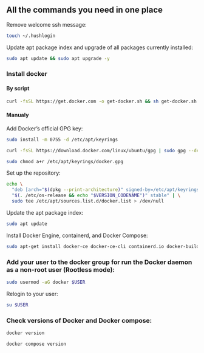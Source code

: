 ## All the commands you need in one place

Remove welcome ssh message:  
```bash
touch ~/.hushlogin
```  
  
Update apt package index and upgrade of all packages currently installed:  
```bash
sudo apt update && sudo apt upgrade -y
``` 
  
### Install docker

#### By script

```bash
curl -fsSL https://get.docker.com -o get-docker.sh && sh get-docker.sh
```

#### Manualy

Add Docker’s official GPG key:  
```bash
sudo install -m 0755 -d /etc/apt/keyrings
```  
```bash
curl -fsSL https://download.docker.com/linux/ubuntu/gpg | sudo gpg --dearmor -o /etc/apt/keyrings/docker.gpg
```  
```bash
sudo chmod a+r /etc/apt/keyrings/docker.gpg
```  
  
Set up the repository:  
```bash
echo \
  "deb [arch="$(dpkg --print-architecture)" signed-by=/etc/apt/keyrings/docker.gpg] https://download.docker.com/linux/ubuntu \
  "$(. /etc/os-release && echo "$VERSION_CODENAME")" stable" | \
  sudo tee /etc/apt/sources.list.d/docker.list > /dev/null
``` 
  
Update the apt package index:  
```bash
sudo apt update
```  
  
Install Docker Engine, containerd, and Docker Compose:  
```bash
sudo apt-get install docker-ce docker-ce-cli containerd.io docker-buildx-plugin docker-compose-plugin -y
```  

### Add your user to the docker group for run the Docker daemon as a non-root user (Rootless mode):  
```bash
sudo usermod -aG docker $USER
```  

Relogin to your user:
```bash
su $USER
```  

### Check versions of Docker and Docker compose:
```bash
docker version
```  
```bash
docker compose version
```  
